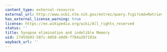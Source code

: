 ```yaml
---
content_type: external-resource
external_url: http://www.ncbi.nlm.nih.gov/entrez/query.fcgi?cmd=Retrieve&db=PubMed&dopt=Citation&list_uids=10719884
has_external_license_warning: true
license: https://en.wikipedia.org/wiki/All_rights_reserved
status: ''
title: Synapse elimination and indelible Memory
uid: 27455b93-587c-4850-a9d9-f764a207193a
wayback_url: ''
---
```

